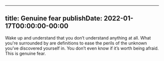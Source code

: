 
---
title: Genuine fear
publishDate: 2022-01-17T00:00:00-00:00
---

 Wake up and understand that you don’t understand anything at all. What you're surrounded by are definitions to ease the perils of the unknown you’ve discovered yourself in. You don’t even know if it’s worth being afraid. This is genuine fear.
